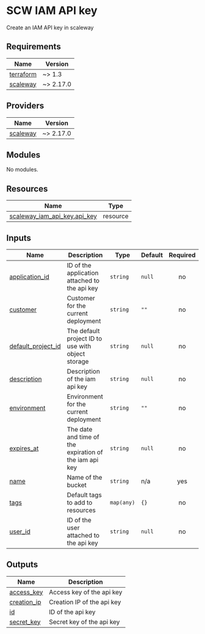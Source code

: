 # SCW IAM API key

Create an IAM API key in scaleway
<!-- BEGINNING OF PRE-COMMIT-TERRAFORM DOCS HOOK -->
## Requirements

| Name | Version |
|------|---------|
| <a name="requirement_terraform"></a> [terraform](#requirement\_terraform) | ~> 1.3 |
| <a name="requirement_scaleway"></a> [scaleway](#requirement\_scaleway) | ~> 2.17.0 |

## Providers

| Name | Version |
|------|---------|
| <a name="provider_scaleway"></a> [scaleway](#provider\_scaleway) | ~> 2.17.0 |

## Modules

No modules.

## Resources

| Name | Type |
|------|------|
| [scaleway_iam_api_key.api_key](https://registry.terraform.io/providers/scaleway/scaleway/latest/docs/resources/iam_api_key) | resource |

## Inputs

| Name | Description | Type | Default | Required |
|------|-------------|------|---------|:--------:|
| <a name="input_application_id"></a> [application\_id](#input\_application\_id) | ID of the application attached to the api key | `string` | `null` | no |
| <a name="input_customer"></a> [customer](#input\_customer) | Customer for the current deployment | `string` | `""` | no |
| <a name="input_default_project_id"></a> [default\_project\_id](#input\_default\_project\_id) | The default project ID to use with object storage | `string` | `null` | no |
| <a name="input_description"></a> [description](#input\_description) | Description of the iam api key | `string` | `null` | no |
| <a name="input_environment"></a> [environment](#input\_environment) | Environment for the current deployment | `string` | `""` | no |
| <a name="input_expires_at"></a> [expires\_at](#input\_expires\_at) | The date and time of the expiration of the iam api key | `string` | `null` | no |
| <a name="input_name"></a> [name](#input\_name) | Name of the bucket | `string` | n/a | yes |
| <a name="input_tags"></a> [tags](#input\_tags) | Default tags to add to resources | `map(any)` | `{}` | no |
| <a name="input_user_id"></a> [user\_id](#input\_user\_id) | ID of the user attached to the api key | `string` | `null` | no |

## Outputs

| Name | Description |
|------|-------------|
| <a name="output_access_key"></a> [access\_key](#output\_access\_key) | Access key of the api key |
| <a name="output_creation_ip"></a> [creation\_ip](#output\_creation\_ip) | Creation IP of the api key |
| <a name="output_id"></a> [id](#output\_id) | ID of the api key |
| <a name="output_secret_key"></a> [secret\_key](#output\_secret\_key) | Secret key of the api key |
<!-- END OF PRE-COMMIT-TERRAFORM DOCS HOOK -->
